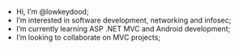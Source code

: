 - Hi, I’m @lowkeydood;
- I’m interested in software development, networking and infosec;
- I’m currently learning ASP .NET MVC and Android development;
- I’m looking to collaborate on MVC projects;

<!---
lowkeydood/lowkeydood is a ✨ special ✨ repository because its `README.md` (this file) appears on your GitHub profile.
You can click the Preview link to take a look at your changes.
--->
